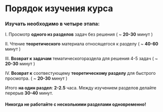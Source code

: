# Порядок изучения курса

### Изучать необходимо в четыре этапа:

I. Просмотр **одного из разделов** задач без решения \( ~ **20-30** минут \)

II. Чтение **теоретического** материала относящегося к разделу  \( ~ **40-60** минут \)

III. **Возврат к задачам** тематическогораздела для решения 4-5 задач \( ~ **20-30** минут \)

IV. **Возврат к** соотвестующему **теоретическому разделу** для быстрого просмотра. \( ~ **20-30** минут \)

Итого **на один раздел**: **2-2.5** часа. Между изучением разделов делайте перерыв **30-40** минут.

#### Никогда не работайте с несколькими разделами одновременно!




